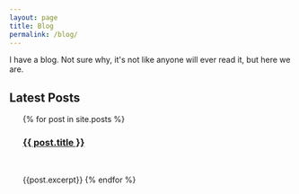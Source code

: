 ```yaml
---
layout: page
title: Blog
permalink: /blog/
---
```


I have a blog. Not sure why, it's not like anyone will ever read it, but here we are.


## Latest Posts
<ul>
  {% for post in site.posts %}
    <h3><a href="{{ post.url }}">{{ post.title }}</a></h3>
    <p style="margin-top: -16px; color: #FFFFFFB3;">
      <span class="material-icons-round md-18 inline-icon">schedule</span> 
       {{ post.date | date: "%-d %B %Y" }}
      <span class="material-icons-round md-18 inline-icon">account_circle</span>
       {{post.author}}
    </p>
    {{post.excerpt}}
  {% endfor %}
</ul>